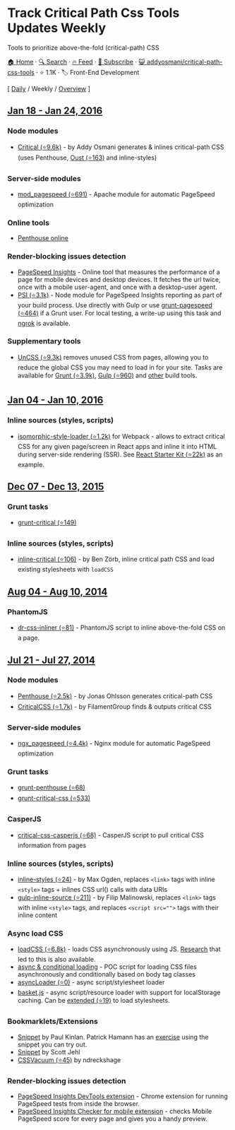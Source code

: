 # Track Critical Path Css Tools Updates Weekly

Tools to prioritize above-the-fold (critical-path) CSS

[🏠 Home](/README.md) · [🔍 Search](https://test.trackawesomelist.com/search/) · [🔥 Feed](https://test.trackawesomelist.com/addyosmani/critical-path-css-tools/week/rss.xml) · [📮 Subscribe](https://trackawesomelist.us17.list-manage.com/subscribe?u=d2f0117aa829c83a63ec63c2f&id=36a103854c) · [😺 addyosmani/critical-path-css-tools](https://github.com/addyosmani/critical-path-css-tools) · ⭐ 1.1K · 🏷️ Front-End Development

[ [Daily](/content/addyosmani/critical-path-css-tools/README.md) / Weekly / [Overview](/content/addyosmani/critical-path-css-tools/readme/README.md) ]

## [Jan 18 - Jan 24, 2016](/content/2016/3/README.md)

### Node modules

*   [Critical (⭐9.6k)](https://github.com/addyosmani/critical) - by Addy Osmani generates & inlines critical-path CSS (uses Penthouse, [Oust (⭐163)](https://github.com/addyosmani/oust) and inline-styles)

### Server-side modules

*   [mod\_pagespeed (⭐691)](https://github.com/pagespeed/mod_pagespeed) - Apache module for automatic PageSpeed optimization

### Online tools

*   [Penthouse online](https://jonassebastianohlsson.com/criticalpathcssgenerator/)

### Render-blocking issues detection

*   [PageSpeed Insights](https://developers.google.com/speed/pagespeed/insights/) - Online tool that measures the performance of a page for mobile devices and desktop devices. It fetches the url twice, once with a mobile user-agent, and once with a desktop-user agent.
*   [PSI (⭐3.1k)](https://github.com/addyosmani/psi) - Node module for PageSpeed Insights reporting as part of your build process. Use directly with Gulp or use [grunt-pagespeed (⭐464)](https://github.com/jrcryer/grunt-pagespeed) if a Grunt user. For local testing, a write-up using this task and [ngrok](http://www.jamescryer.com/2014/06/12/grunt-pagespeed-and-ngrok-locally-testing/) is available.

### Supplementary tools

*   [UnCSS (⭐9.3k)](https://github.com/giakki/uncss) removes unused CSS from pages, allowing you to reduce the global CSS you may need to load in for your site. Tasks are available for [Grunt (⭐3.9k)](https://github.com/addyosmani/grunt-uncss), [Gulp (⭐960)](https://github.com/ben-eb/gulp-uncss) and [other](https://addyosmani.com/blog/removing-unused-css/) build tools.

## [Jan 04 - Jan 10, 2016](/content/2016/1/README.md)

### Inline sources (styles, scripts)

*   [isomorphic-style-loader (⭐1.2k)](https://github.com/kriasoft/isomorphic-style-loader/) for Webpack - allows to extract critical CSS for any given page/screen in React apps and inline it into HTML during server-side rendering (SSR). See [React Starter Kit (⭐22k)](https://github.com/kriasoft/react-starter-kit) as an example.

## [Dec 07 - Dec 13, 2015](/content/2015/49/README.md)

### Grunt tasks

*   [grunt-critical (⭐149)](https://github.com/bezoerb/grunt-critical)

### Inline sources (styles, scripts)

*   [inline-critical (⭐106)](https://github.com/bezoerb/inline-critical) - by Ben Zörb, inline critical path CSS and load existing stylesheets with `loadCSS`

## [Aug 04 - Aug 10, 2014](/content/2014/31/README.md)

### PhantomJS

*   [dr-css-inliner (⭐81)](https://github.com/drdk/dr-css-inliner) - PhantomJS script to inline above-the-fold CSS on a page.

## [Jul 21 - Jul 27, 2014](/content/2014/29/README.md)

### Node modules

*   [Penthouse (⭐2.5k)](https://github.com/pocketjoso/penthouse) - by Jonas Ohlsson generates critical-path CSS
*   [CriticalCSS (⭐1.7k)](https://github.com/filamentgroup/criticalcss) - by FilamentGroup finds & outputs critical CSS

### Server-side modules

*   [ngx\_pagespeed (⭐4.4k)](https://github.com/pagespeed/ngx_pagespeed) - Nginx module for automatic PageSpeed optimization

### Grunt tasks

*   [grunt-penthouse (⭐68)](https://github.com/fatso83/grunt-penthouse)
*   [grunt-critical-css (⭐533)](https://github.com/filamentgroup/grunt-criticalcss)

### CasperJS

*   [critical-css-casperjs (⭐68)](https://github.com/ibrennan/critical-css-casperjs) - CasperJS script to pull critical CSS information from pages

### Inline sources (styles, scripts)

*   [inline-styles (⭐24)](https://github.com/maxogden/inline-styles) - by Max Ogden, replaces `<link>` tags with inline `<style>` tags + inlines CSS url() calls with data URIs
*   [gulp-inline-source (⭐211)](https://github.com/fmal/gulp-inline-source) - by Filip Malinowski, replaces `<link>` tags with inline `<style>` tags, and replaces `<script src="">` tags with their inline content

### Async load CSS

*   [loadCSS (⭐6.8k)](https://github.com/filamentgroup/loadCSS) - loads CSS asynchronously using JS. [Research](https://gist.github.com/scottjehl/87176715419617ae6994) that led to this is also available.
*   [async & conditional loading](https://gist.github.com/matt-bailey/602b40c77a5d3381ff26) - POC script for loading CSS files asynchronously and conditionally based on body tag classes
*   [asyncLoader (⭐0)](https://github.com/n0mad01/asyncLoader) - async script/stylesheet loader
*   [basket.js](http://addyosmani.github.io/basket.js/) - async script/resource loader with support for localStorage caching. Can be [extended (⭐19)](https://github.com/andrewwakeling/basket-css-example) to load stylesheets.

### Bookmarklets/Extensions

*   [Snippet](https://gist.github.com/PaulKinlan/6284142) by Paul Kinlan. Patrick Hamann has an [exercise](http://patrickhamann.com/workshops/performance/tasks/2_Critical_Path/2_2.html) using the snippet you can try out.
*   [Snippet](https://gist.github.com/scottjehl/b6129da04733e4e0f9a4) by Scott Jehl
*   [CSSVacuum (⭐45)](https://github.com/ndreckshage/CSSVacuum) by ndreckshage

### Render-blocking issues detection

*   [PageSpeed Insights DevTools extension](https://chrome.google.com/webstore/detail/pagespeed-insights-by-goo/gplegfbjlmmehdoakndmohflojccocli?hl=en) - Chrome extension for running PageSpeed tests from inside the browser.
*   [PageSpeed Insights Checker for mobile extension](https://chrome.google.com/webstore/detail/pagespeed-insights-checke/mkjmodmicmpjedhoekkmafdgpocdkbna?hl=en) - checks Mobile PageSpeed score for every page and gives you a handy preview.